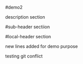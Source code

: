 #demo2

description section

#sub-header sectiion

#local-header section

new lines added for demo purpose

testing git conflict
